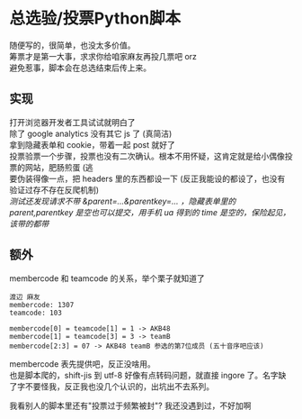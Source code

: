 # 总选验/投票Python脚本  
随便写的，很简单，也没太多价值。  
筹票才是第一大事，求求你给咱家麻友再投几票吧 orz  
避免惹事，脚本会在总选结束后传上来。  

## 实现  
打开浏览器开发者工具试试就明白了  
除了 google analytics 没有其它 js 了 (真简洁)  
拿到隐藏表单和 cookie，带着一起 post 就好了  
投票验票一个步骤，投票也没有二次确认。根本不用怀疑，这肯定就是给小偶像投票的网站，肥肠煎蛋 (逃  
要伪装得像一点，把 headers 里的东西都设一下 (反正我能设的都设了，也没有验证过存不存在反爬机制)  
*测试还发现请求不带 &parent=...&parentkey=... ，隐藏表单里的 parent,parentkey 是空也可以提交，用手机 ua 得到的 time 是空的，保险起见，该带的都带*  

## 额外  
membercode 和 teamcode 的关系，举个栗子就知道了  
```
渡辺 麻友
membercode: 1307
teamcode: 103

membercode[0] = teamcode[1] = 1 -> AKB48
membercode[1] = teamcode[3] = 3 -> teamB
membercode[2:3] = 07 -> AKB48 teamB 参选的第7位成员 (五十音序吧应该) 
```
membercode 表先提供吧，反正没啥用。  
也是脚本爬的，shift-jis 到 utf-8 好像有点转码问题，就直接 ingore 了。名字缺了字不要怪我，反正我也没几个认识的，出坑出不去系列。  
  
我看别人的脚本里还有"投票过于频繁被封"? 我还没遇到过，不好加啊  